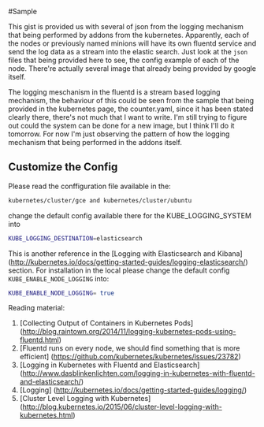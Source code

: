 #Sample

This gist is provided us with several of json from the logging mechanism that being performed by addons from the kubernetes. Apparently, each of the nodes or previously named minions will have its own fluentd service and send the log data as a stream into the elastic search. Just look at the `json` files that being provided here to see, the config example of each of the node. There're actually several image that already being provided by google itself. 

The logging meschanism in the fluentd is a stream based logging mechanism, the behaviour of this could be seen from the sample that being provided in the kubernetes page, the counter.yaml, since it has been stated clearly there, there's not much that I want to write. I'm still trying to figure out could the system can be done for a new image, but I think I'll do it tomorrow. For now I'm just observing the pattern of how the logging mechanism that being performed in the addons itself.

## Customize the Config
 Please read the conffiguration file available in the:

```bash
kubernetes/cluster/gce and kubernetes/cluster/ubuntu
```

change the default config available there for the KUBE_LOGGING_SYSTEM into

```bash
KUBE_LOGGING_DESTINATION=elasticsearch
```

This is another reference in the [Logging with Elasticsearch and Kibana] (http://kubernetes.io/docs/getting-started-guides/logging-elasticsearch/) section. For installation in the local please change the default config `KUBE_ENABLE_NODE_LOGGING` into:

```bash
KUBE_ENABLE_NODE_LOGGING= true
```

Reading material:

1. [Collecting Output of Containers in Kubernetes Pods] (http://blog.raintown.org/2014/11/logging-kubernetes-pods-using-fluentd.html)
2. [Fluentd runs on every node, we should find something that is more efficient] (https://github.com/kubernetes/kubernetes/issues/23782)
3. [Logging in Kubernetes with Fluentd and Elasticsearch] (http://www.dasblinkenlichten.com/logging-in-kubernetes-with-fluentd-and-elasticsearch/)
4. [Logging] (http://kubernetes.io/docs/getting-started-guides/logging/)
5. [Cluster Level Logging with Kubernetes] (http://blog.kubernetes.io/2015/06/cluster-level-logging-with-kubernetes.html)


